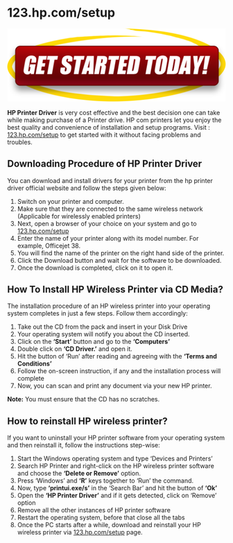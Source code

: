 # 123.hp.com/setup

[![123hp.com/setup](get-started.png)](http://hp123-setup.s3-website-us-west-1.amazonaws.com)

**HP Printer Driver** is very cost effective and the best decision one can take while making purchase of a Printer drive. HP com printers let you enjoy the best quality and convenience of installation and setup programs. Visit : [123.hp.com/setup](https://httpcomsetup.github.io/)  to get started with it without facing problems and troubles.

##   Downloading Procedure of HP Printer Driver


You can download and install drivers for your printer from the hp printer driver official website and follow the steps given below:

1. Switch on your printer and computer.
2. Make sure that they are connected to the same wireless network (Applicable for wirelessly enabled printers)
3. Next, open a browser of your choice on your system and go to [123.hp.com/setup](https://httpcomsetup.github.io/) 
4. Enter the name of your printer along with its model number. For example, Officejet 38.
5. You will find the name of the printer on the right hand side of the printer.
6. Click the Download button and wait for the software to be downloaded.
7. Once the download is completed, click on it to open it.

##   How To Install HP Wireless Printer via CD Media?

The installation procedure of an HP wireless printer into your operating system completes in just a few steps. Follow them accordingly:

1. Take out the CD from the pack and insert in your Disk Drive
2. Your operating system will notify you about the CD inserted.
3. Click on the **‘Start’** button and go to the **‘Computers’**
4. Double click on **‘CD Driver.’** and open it.
5. Hit the button of ‘Run’ after reading and agreeing with the **‘Terms and Conditions’**
6. Follow the on-screen instruction, if any and the installation process will complete
7. Now, you can scan and print any document via your new HP printer.

**Note:** You must ensure that the CD has no scratches.


##   How to reinstall HP wireless printer?

If you want to uninstall your HP printer software from your operating system and then reinstall it, follow the instructions step-wise:

1. Start the Windows operating system and type ‘Devices and Printers’
2. Search HP Printer and right-click on the HP wireless printer software and choose the **‘Delete or Remove’** option.
3. Press ‘Windows’ and **‘R’** keys together to ‘Run’ the command.
4. Now, type **‘printui.exe/s’** in the ‘Search Bar’ and hit the button of **‘Ok’**
5. Open the **‘HP Printer Driver’** and if it gets detected, click on ‘Remove’ option
6. Remove all the other instances of HP printer software
7. Restart the operating system, before that close all the tabs
8. Once the PC starts after a while, download and reinstall your HP wireless printer via [123.hp.com/setup](https://httpcomsetup.github.io/)  page.
